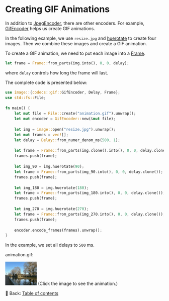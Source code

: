 # Creating GIF Animations

In addition to [JpegEncoder](https://docs.rs/image/latest/image/codecs/jpeg/struct.JpegEncoder.html), there are other encoders.
For example, [GifEncoder](https://docs.rs/image/latest/image/codecs/gif/struct.GifEncoder.html) helps us create GIF animations.

In the following example, we use `resize.jpg` and [huerotate](https://docs.rs/image/latest/image/enum.DynamicImage.html#method.huerotate) to create four images.
Then we combine these images and create a GIF animation.

To create a GIF animation, we need to put each image into a [Frame](https://docs.rs/image/latest/image/struct.Frame.html).

```rust
let frame = Frame::from_parts(img.into(), 0, 0, delay);
```

where `delay` controls how long the frame will last.

The complete code is presented below:

```rust
use image::{codecs::gif::GifEncoder, Delay, Frame};
use std::fs::File;

fn main() {
    let mut file = File::create("animation.gif").unwrap();
    let mut encoder = GifEncoder::new(&mut file);
    
    let img = image::open("resize.jpg").unwrap();
    let mut frames = vec![];
    let delay = Delay::from_numer_denom_ms(500, 1);
    
    let frame = Frame::from_parts(img.clone().into(), 0, 0, delay.clone());
    frames.push(frame);
    
    let img_90 = img.huerotate(90);
    let frame = Frame::from_parts(img_90.into(), 0, 0, delay.clone());
    frames.push(frame);
    
    let img_180 = img.huerotate(180);
    let frame = Frame::from_parts(img_180.into(), 0, 0, delay.clone());
    frames.push(frame);
    
    let img_270 = img.huerotate(270);
    let frame = Frame::from_parts(img_270.into(), 0, 0, delay.clone());
    frames.push(frame);
    
    encoder.encode_frames(frames).unwrap();
}
```

In the example, we set all delays to `500` ms.

animation.gif:

![animation](./image/animation.gif)
(Click the image to see the animation.)

<!-- :arrow_right:  Next:  -->

:blue_book: Back: [Table of contents](./../README.md)
